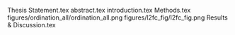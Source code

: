 Thesis Statement.tex
abstract.tex
introduction.tex
Methods.tex
figures/ordination_all/ordination_all.png
figures/l2fc_fig/l2fc_fig.png
Results & Discussion.tex
